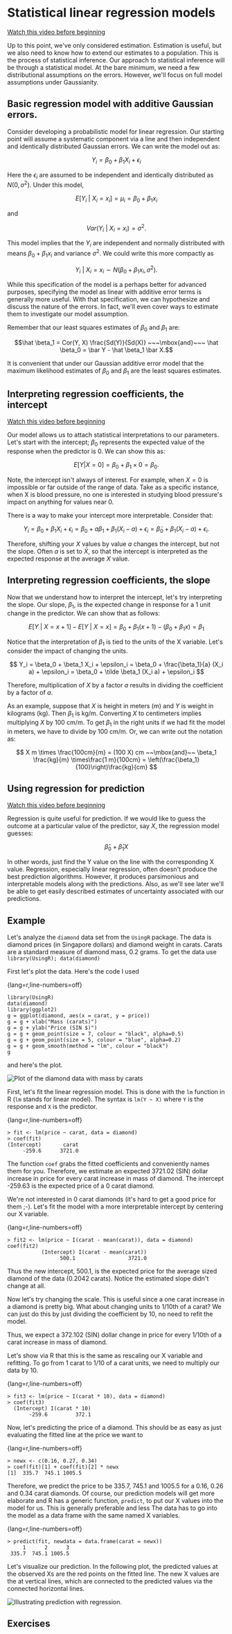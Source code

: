 # Statistical linear regression models

[Watch this video before beginning](https://www.youtube.com/watch?v=ewS1Kkzl8mw&list=PLpl-gQkQivXjqHAJd2t-J_One_fYE55tC&index=10)

Up to this point, we've only considered estimation. Estimation is useful,
but we also need to know how to extend our estimates to a population.
This is the process of statistical inference. Our approach to statistical
inference will be through a statistical model. At the bare minimum, we
need a few distributional assumptions on the errors. However, we'll focus on
full model assumptions under Gaussianity.


## Basic regression model with additive Gaussian errors.
Consider developing a probabilistic model for linear regression. Our
starting point will assume a systematic component via a line and then
independent and identically distributed Gaussian errors. We can write
the model out as:

$$
Y_i = \beta_0 + \beta_1 X_i + \epsilon_{i}
$$

Here the $\epsilon_{i}$ are assumed to be independent and
identically distributed as
$N(0, \sigma^2)$. Under this model,

$$E[Y_i ~|~ X_i = x_i] = \mu_i = \beta_0 + \beta_1 x_i$$

and

$$Var(Y_i ~|~ X_i = x_i) = \sigma^2.$$

This model implies
 that the $Y_i$ are independent and normally
distributed with means $\beta_0 + \beta_1 x_i$ and variance
$\sigma^2$. We could write this more compactly as

$$
Y_i ~|~ X_i = x_i \sim N(\beta_0 + \beta_1 x_i, \sigma^2).
$$


While this specification of the model is a perhaps better for advanced
purposes, specifying the model as linear with additive error terms is
generally more useful. With that specification, we can hypothesize and
discuss the nature of the errors. In fact, we'll even cover ways to estimate
them to investigate our model assumption.

Remember that our least squares estimates of
$\beta_0$ and $\beta_1$ are:

$$\hat \beta_1 = Cor(Y, X) \frac{Sd(Y)}{Sd(X)} ~~~\mbox{and}~~~ \hat \beta_0 = \bar Y - \hat \beta_1 \bar X.$$


It is convenient that under our Gaussian additive error model
that the maximum likelihood estimates of
$\beta_0$ and $\beta_1$ are the least squares estimates.

## Interpreting regression coefficients, the intercept

[Watch this video before beginning](https://www.youtube.com/watch?v=71dDzKPYEdU&list=PLpl-gQkQivXjqHAJd2t-J_One_fYE55tC&index=11)

Our model allows us to attach statistical interpretations to our parameters.
Let's start with the intercept; $\beta_0$ represents
the expected value of the response when the predictor is 0. We can show this
as:

$$
E[Y | X = 0] =  \beta_0 + \beta_1 \times 0 = \beta_0.
$$

Note, the intercept isn't always of interest. For example,
when $X=0$ is impossible or far outside of the range of data.
Take as a specific instance, when X is blood pressure, no one is interested
in studying blood pressure's impact on anything for values near 0.

There is a way to make your intercept more interpretable.
Consider that:

$$
Y_i = \beta_0 + \beta_1 X_i + \epsilon_i
= \beta_0 + a \beta_1 + \beta_1 (X_i - a) + \epsilon_i
= \tilde \beta_0 + \beta_1 (X_i - a) + \epsilon_i.
$$

Therefore, shifting your $X$ values by value $a$
changes the intercept, but not the slope.
Often $a$ is set to $\bar X$, so that the intercept is
interpreted as the expected response at the average $X$ value.

## Interpreting regression coefficients, the slope
Now that we understand how to interpret the intercept, let's try interpreting
the slope. Our slope, $\beta_1$,
is the expected change in response for a 1 unit change in the predictor.
We can show that as follows:

$$
E[Y ~|~ X = x+1] - E[Y ~|~ X = x] =
\beta_0 + \beta_1 (x + 1) - (\beta_0 + \beta_1 x ) = \beta_1
$$

Notice that the interpretation of $\beta_1$ is tied to the
units of the X variable. Let's consider the impact of changing the units.

$$
Y_i = \beta_0 + \beta_1 X_i + \epsilon_i
= \beta_0 + \frac{\beta_1}{a} (X_i a) + \epsilon_i
= \beta_0 + \tilde \beta_1 (X_i a) + \epsilon_i
$$


Therefore, multiplication of $X$ by a factor $a$
results in dividing the coefficient by a factor of $a$.

As an example, suppose that $X$ is height in meters (m) and $Y$
is weight in kilograms (kg). Then $\beta_1$ is kg/m.
Converting $X$ to centimeters implies multiplying $X$ by 100 cm/m.
To get $\beta_1$ in the right units if we had fit the model in meters,
we have to divide by 100 cm/m. Or, we can write out the notation as:


$$
X m \times \frac{100cm}{m} = (100 X) cm
~~\mbox{and}~~
\beta_1 \frac{kg}{m} \times\frac{1 m}{100cm} =
\left(\frac{\beta_1}{100}\right)\frac{kg}{cm}
$$


## Using regression for prediction

[Watch this video before beginning](https://www.youtube.com/watch?v=5isJA7T5_VE&list=PLpl-gQkQivXjqHAJd2t-J_One_fYE55tC&index=12)

Regression is quite useful for prediction.
If we would like to guess the outcome at a particular
value of the predictor, say $X$, the regression model guesses:

$$
\hat \beta_0 + \hat \beta_1 X
$$

In other words, just find the Y value on the line with the corresponding X
value. Regression, especially linear regression, often doesn't produce
the best prediction algorithms. However, it produces parsimonious and
interpretable models along with the predictions. Also, as we'll see later
we'll be able to get easily described estimates of uncertainty associated
with our predictions.


## Example

Let's analyze the `diamond` data set from the `UsingR` package.
The data is diamond prices (in Singapore dollars) and diamond weight
in carats. Carats are a standard measure of diamond mass, 0.2 grams.
To get the data use `library(UsingR); data(diamond)`

First let's plot the data. Here's the code I used

{lang=r,line-numbers=off}
```
library(UsingR)
data(diamond)
library(ggplot2)
g = ggplot(diamond, aes(x = carat, y = price))
g = g + xlab("Mass (carats)")
g = g + ylab("Price (SIN $)")
g = g + geom_point(size = 7, colour = "black", alpha=0.5)
g = g + geom_point(size = 5, colour = "blue", alpha=0.2)
g = g + geom_smooth(method = "lm", colour = "black")
g
```

and here's the plot.

![Plot of the diamond data with mass by carats](images/diamond1.png)

First, let's fit the linear regression model. This is done
with the `lm` function in R (`lm` stands for linear model). The
syntax is `lm(Y ~ X)` where `Y` is the response and `X` is the
predictor.

{lang=r,line-numbers=off}
```
> fit <- lm(price ~ carat, data = diamond)
> coef(fit)
(Intercept)       carat
     -259.6      3721.0
```

The function `coef` grabs the fitted coefficients and conveniently names them
for you. Therefore, we estimate an expected 3721.02 (SIN) dollar increase in price
for every carat increase in mass of diamond.
The intercept -259.63 is the expected price of a 0 carat diamond.

We're not interested in 0 carat diamonds (it's hard to get a good
price for them ;-). Let's fit the model with a more interpretable intercept
by centering our X variable.

{lang=r,line-numbers=off}
```
> fit2 <- lm(price ~ I(carat - mean(carat)), data = diamond)
coef(fit2)
           (Intercept) I(carat - mean(carat))
                 500.1                 3721.0
```

Thus the new intercept, 500.1, is the expected price for
the average sized diamond of the data (0.2042 carats). Notice
the estimated slope didn't change at all.

Now let's try changing the scale.
This is useful since a one carat increase in a diamond is pretty big.
What about changing units to 1/10th of a carat?
We can just do this by just dividing the coefficient by 10, no need to
refit the model.

Thus, we expect  a 372.102 (SIN) dollar change in price for every
1/10th of a carat increase in mass of diamond.

Let's show via R that this is the same as rescaling our X variable
and refitting. To go from 1 carat to 1/10 of a carat units, we need
to multiply our data by 10.

{lang=r,line-numbers=off}
```
> fit3 <- lm(price ~ I(carat * 10), data = diamond)
> coef(fit3)
  (Intercept) I(carat * 10)
       -259.6         372.1
```

Now, let's predicting the price of a diamond. This should be as
easy as just evaluating the fitted line at the price we want to

{lang=r,line-numbers=off}
```
> newx <- c(0.16, 0.27, 0.34)
> coef(fit)[1] + coef(fit)[2] * newx
[1]  335.7  745.1 1005.5
```

Therefore, we predict the price to be 335.7, 745.1 and 1005.5 for
a 0.16, 0.26 and 0.34 carat diamonds. Of course, our prediction models
will get more elaborate and R has a generic function, `predict`,
to put our X values into the model for us. This is generally preferable
and less The data has to go into
the model as a data frame with the same named X variables.

{lang=r,line-numbers=off}
```
> predict(fit, newdata = data.frame(carat = newx))
     1      2      3
 335.7  745.1 1005.5
```

Let's visualize our prediction. In the following plot, the
predicted values at the observed Xs are the red points on the fitted
line. The new X values are the at vertical lines, which are connected to
the predicted values via the connected horizontal lines.

![Illustrating prediction with regression.](images/diamond2.png)

## Exercises
